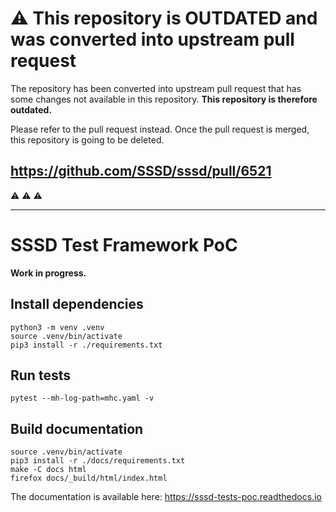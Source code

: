 # :warning: This repository is OUTDATED and was converted into upstream pull request

The repository has been converted into upstream pull request that has some changes not available in this repository. **This repository is therefore outdated.**

Please refer to the pull request instead. Once the pull request is merged, this repository is going to be deleted.

## https://github.com/SSSD/sssd/pull/6521

:warning: :warning: :warning:

---

# SSSD Test Framework PoC

**Work in progress.**

## Install dependencies

```
python3 -m venv .venv
source .venv/bin/activate
pip3 install -r ./requirements.txt
```

## Run tests

```
pytest --mh-log-path=mhc.yaml -v
```

## Build documentation

```
source .venv/bin/activate
pip3 install -r ./docs/requirements.txt
make -C docs html
firefox docs/_build/html/index.html
```

The documentation is available here: https://sssd-tests-poc.readthedocs.io
